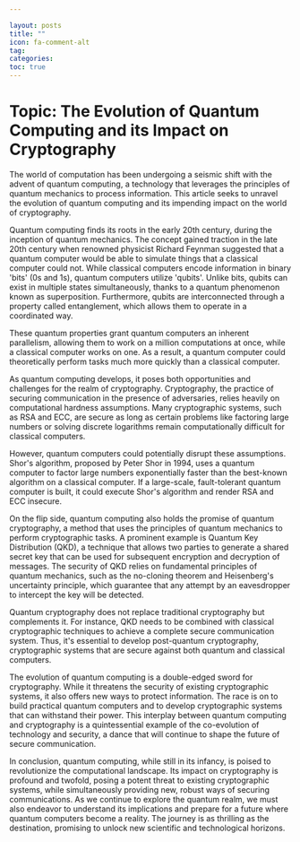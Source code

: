 ```yaml
---

layout: posts
title: ""
icon: fa-comment-alt
tag: 
categories: 
toc: true
---
```



# Topic: The Evolution of Quantum Computing and its Impact on Cryptography

The world of computation has been undergoing a seismic shift with the advent of quantum computing, a technology that leverages the principles of quantum mechanics to process information. This article seeks to unravel the evolution of quantum computing and its impending impact on the world of cryptography.

Quantum computing finds its roots in the early 20th century, during the inception of quantum mechanics. The concept gained traction in the late 20th century when renowned physicist Richard Feynman suggested that a quantum computer would be able to simulate things that a classical computer could not. While classical computers encode information in binary 'bits' (0s and 1s), quantum computers utilize 'qubits'. Unlike bits, qubits can exist in multiple states simultaneously, thanks to a quantum phenomenon known as superposition. Furthermore, qubits are interconnected through a property called entanglement, which allows them to operate in a coordinated way.

These quantum properties grant quantum computers an inherent parallelism, allowing them to work on a million computations at once, while a classical computer works on one. As a result, a quantum computer could theoretically perform tasks much more quickly than a classical computer.

As quantum computing develops, it poses both opportunities and challenges for the realm of cryptography. Cryptography, the practice of securing communication in the presence of adversaries, relies heavily on computational hardness assumptions. Many cryptographic systems, such as RSA and ECC, are secure as long as certain problems like factoring large numbers or solving discrete logarithms remain computationally difficult for classical computers.

However, quantum computers could potentially disrupt these assumptions. Shor's algorithm, proposed by Peter Shor in 1994, uses a quantum computer to factor large numbers exponentially faster than the best-known algorithm on a classical computer. If a large-scale, fault-tolerant quantum computer is built, it could execute Shor's algorithm and render RSA and ECC insecure.

On the flip side, quantum computing also holds the promise of quantum cryptography, a method that uses the principles of quantum mechanics to perform cryptographic tasks. A prominent example is Quantum Key Distribution (QKD), a technique that allows two parties to generate a shared secret key that can be used for subsequent encryption and decryption of messages. The security of QKD relies on fundamental principles of quantum mechanics, such as the no-cloning theorem and Heisenberg's uncertainty principle, which guarantee that any attempt by an eavesdropper to intercept the key will be detected.

Quantum cryptography does not replace traditional cryptography but complements it. For instance, QKD needs to be combined with classical cryptographic techniques to achieve a complete secure communication system. Thus, it's essential to develop post-quantum cryptography, cryptographic systems that are secure against both quantum and classical computers.

The evolution of quantum computing is a double-edged sword for cryptography. While it threatens the security of existing cryptographic systems, it also offers new ways to protect information. The race is on to build practical quantum computers and to develop cryptographic systems that can withstand their power. This interplay between quantum computing and cryptography is a quintessential example of the co-evolution of technology and security, a dance that will continue to shape the future of secure communication.

In conclusion, quantum computing, while still in its infancy, is poised to revolutionize the computational landscape. Its impact on cryptography is profound and twofold, posing a potent threat to existing cryptographic systems, while simultaneously providing new, robust ways of securing communications. As we continue to explore the quantum realm, we must also endeavor to understand its implications and prepare for a future where quantum computers become a reality. The journey is as thrilling as the destination, promising to unlock new scientific and technological horizons.